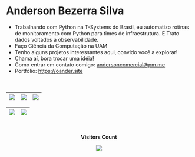 
<h1> Anderson Bezerra Silva </h1>

- Trabalhando com Python na T-Systems do Brasil, eu automatizo rotinas de monitoramento com Python para times de infraestrutura. E Trato dados voltados a observabilidade.
- Faço Ciência da Computação na UAM
- Tenho alguns projetos interessantes aqui, convido você a explorar! 
- Chama aí, bora trocar uma idéia!
- Como entrar em contato comigo: andersoncomercial@pm.me
- Portfólio: https://oander.site  
<br> <br>

<div align="center">
 <!--
 <a href="https://github.com/oanderoficial">
  <!–-
<img height="180em" src= "https://github-readme-stats.vercel.app/api?username=oanderoficial&show_icons=true&theme=dark&include_all_commits=true&count_private=true"/>
<img height="180em" src = "https://github-readme-stats.vercel.app/api/top-langs/?username=oanderoficial&layout=compact&langs_count=7&theme=dark" />
  -->
  </div>

 
| ![](http://github-profile-summary-cards.vercel.app/api/cards/stats?username=oanderoficial&theme=github_dark) | ![](http://github-profile-summary-cards.vercel.app/api/cards/repos-per-language?username=oanderoficial&theme=github_dark) | ![](http://github-profile-summary-cards.vercel.app/api/cards/most-commit-language?username=oanderoficial&theme=github_dark) |
| :-: | :-: | :-: |

| ![](http://github-profile-summary-cards.vercel.app/api/cards/profile-details?username=oanderoficial&theme=github_dark) | ![](https://github-readme-streak-stats.herokuapp.com?user=oanderoficial&theme=github-dark&hide_border=true) |
| :-: | :-: |
 
<div align="center">
<br><p align="centre"><b>Visitors Count</b></p>  
<p align="center"><img align="center" src="https://profile-counter.glitch.me/{oanderoficial}/count.svg" /></p> 
<br>
</div>
